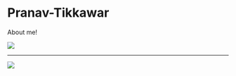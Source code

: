 # Pranav-Tikkawar
About me!

![](https://github-readme-stats.vercel.app/api/top-langs/?username=Shadowknight9284&theme=dark&hide_border=false&include_all_commits=true&count_private=true&layout=compact)

---
[![](https://visitcount.itsvg.in/api?id=Shadowknight9284&icon=0&color=0)](https://visitcount.itsvg.in)
